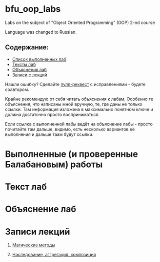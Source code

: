 # bfu_oop_labs
Labs on the subject of "Object Oriented Programming" (OOP) 2-nd course

Language was changed to Russian.

## Содержание:
- [Список выполненных лаб](#Labs-done)
- [Тексты лаб](#Labs-text)
- [Объяснения лаб](#Explanation-labs)
- [Записи с лекций](#Lectures)


Нашли ошибку? Сделайте [пулл-реквест](https://habr.com/ru/articles/125999/) с исправлениями - будете соавтором.

Крайне рекомендую от себя читать объяснения к лабам. Особенно те объяснения, что написаны мной вручную, те, где даны не только ссылки. Там информация изложена в максимально понятном ключе и должна достаточно просто восприниматься.
 
Если ссылка с выполненной лабы ведёт на объяснение лабы - просто почитайте там дальше, видимо, есть несколько вариантов её выполнения и дальше таам будут ссылки.



<a name="Labs-done">

# Выполненные (и проверенные Балабановым) работы
</a>
<a name="Labs-done-python">

<!-- ### Python <img src="https://github.com/devicons/devicon/blob/master/icons/python/python-original.svg"  title="Python" alt="Python" width="40" height="40"/>&nbsp;
</a>

1. [] []()


<a name="Labs-done-c++">

### C++ <img src="https://github.com/devicons/devicon/blob/master/icons/cplusplus/cplusplus-original.svg"  title="Python" alt="Python" width="40" height="40"/>&nbsp;
</a>

1. [] []() -->




<a name="Labs-text">

# Текст лаб
</a>





<a name="Explanation-labs">

# Объяснение лаб
</a>





<a name="Lectures">

# Записи лекций
</a>

1. [Магические методы](/Practice/Lesson1/)

2. [Наследование, аггрегация, композиция](/Practice/Lesson2/)

